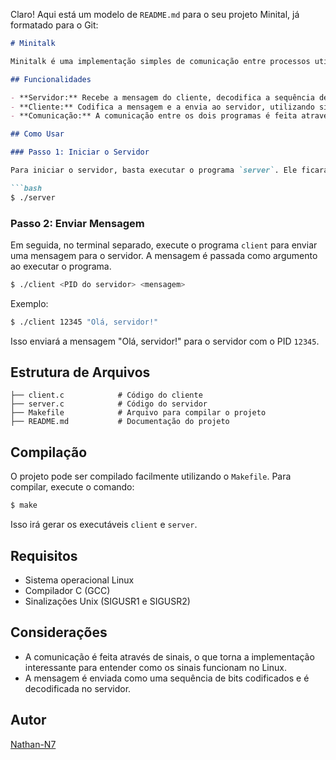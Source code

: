 Claro! Aqui está um modelo de `README.md` para o seu projeto Minital, já formatado para o Git:

```markdown
# Minitalk

Minitalk é uma implementação simples de comunicação entre processos utilizando sinais no sistema operacional Linux. O projeto permite enviar mensagens entre dois programas através de sinais Unix, onde o cliente envia uma mensagem para o servidor, que a recebe e processa.

## Funcionalidades

- **Servidor:** Recebe a mensagem do cliente, decodifica a sequência de bits recebida e imprime o conteúdo da mensagem.
- **Cliente:** Codifica a mensagem e a envia ao servidor, utilizando sinais Unix para a transmissão.
- **Comunicação:** A comunicação entre os dois programas é feita através de sinais `SIGUSR1` e `SIGUSR2` para representar os bits da mensagem.

## Como Usar

### Passo 1: Iniciar o Servidor

Para iniciar o servidor, basta executar o programa `server`. Ele ficará esperando sinais para processar a mensagem recebida.

```bash
$ ./server
```

### Passo 2: Enviar Mensagem

Em seguida, no terminal separado, execute o programa `client` para enviar uma mensagem para o servidor. A mensagem é passada como argumento ao executar o programa.

```bash
$ ./client <PID do servidor> <mensagem>
```

Exemplo:

```bash
$ ./client 12345 "Olá, servidor!"
```

Isso enviará a mensagem "Olá, servidor!" para o servidor com o PID `12345`.

## Estrutura de Arquivos

```
├── client.c            # Código do cliente
├── server.c            # Código do servidor
├── Makefile            # Arquivo para compilar o projeto
├── README.md           # Documentação do projeto
```

## Compilação

O projeto pode ser compilado facilmente utilizando o `Makefile`. Para compilar, execute o comando:

```bash
$ make
```

Isso irá gerar os executáveis `client` e `server`.

## Requisitos

- Sistema operacional Linux
- Compilador C (GCC)
- Sinalizações Unix (SIGUSR1 e SIGUSR2)

## Considerações

- A comunicação é feita através de sinais, o que torna a implementação interessante para entender como os sinais funcionam no Linux.
- A mensagem é enviada como uma sequência de bits codificados e é decodificada no servidor.

## Autor

[Nathan-N7](https://github.com/Nathan-N7)



